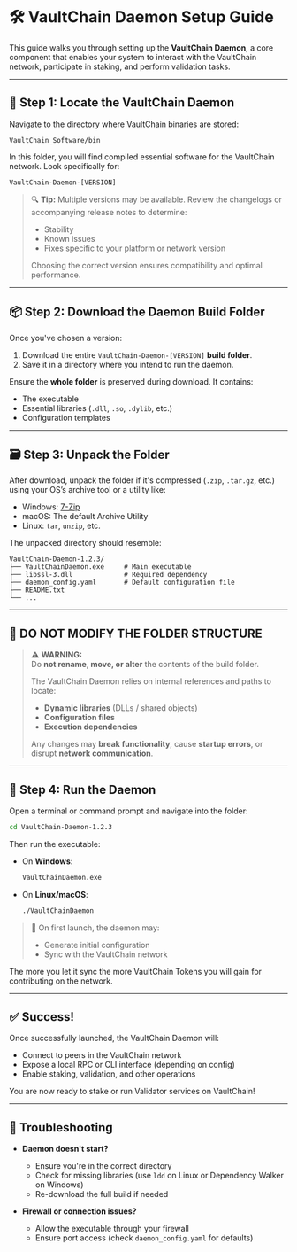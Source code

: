 # 🛠️ VaultChain Daemon Setup Guide

This guide walks you through setting up the **VaultChain Daemon**, a core component that enables your system to interact with the VaultChain network, participate in staking, and perform validation tasks.

---

## 📍 Step 1: Locate the VaultChain Daemon

Navigate to the directory where VaultChain binaries are stored:

```
VaultChain_Software/bin
```

In this folder, you will find compiled essential software for the VaultChain network. Look specifically for:

```
VaultChain-Daemon-[VERSION]
```

> 🔍 **Tip:** Multiple versions may be available. Review the changelogs or accompanying release notes to determine:
> - Stability
> - Known issues
> - Fixes specific to your platform or network version
>
> Choosing the correct version ensures compatibility and optimal performance.

---

## 📦 Step 2: Download the Daemon Build Folder

Once you've chosen a version:
1. Download the entire `VaultChain-Daemon-[VERSION]` **build folder**.
2. Save it in a directory where you intend to run the daemon.

Ensure the **whole folder** is preserved during download. It contains:
- The executable
- Essential libraries (`.dll`, `.so`, `.dylib`, etc.)
- Configuration templates

---

## 🗃️ Step 3: Unpack the Folder

After download, unpack the folder if it's compressed (`.zip`, `.tar.gz`, etc.) using your OS’s archive tool or a utility like:

- Windows: [7-Zip](https://www.7-zip.org/)
- macOS: The default Archive Utility
- Linux: `tar`, `unzip`, etc.

The unpacked directory should resemble:

```
VaultChain-Daemon-1.2.3/
├── VaultChainDaemon.exe     # Main executable
├── libssl-3.dll             # Required dependency
├── daemon_config.yaml       # Default configuration file
├── README.txt
└── ...
```

---

## 🚫 DO NOT MODIFY THE FOLDER STRUCTURE

> ⚠️ **WARNING:**  
> Do **not rename, move, or alter** the contents of the build folder.
>
> The VaultChain Daemon relies on internal references and paths to locate:
> - **Dynamic libraries** (DLLs / shared objects)
> - **Configuration files**
> - **Execution dependencies**
>
> Any changes may **break functionality**, cause **startup errors**, or disrupt **network communication**.

---

## 🚀 Step 4: Run the Daemon

Open a terminal or command prompt and navigate into the folder:

```bash
cd VaultChain-Daemon-1.2.3
```

Then run the executable:

- On **Windows**:
  ```cmd
  VaultChainDaemon.exe
  ```

- On **Linux/macOS**:
  ```bash
  ./VaultChainDaemon
  ```

> 🔄 On first launch, the daemon may:
> - Generate initial configuration
> - Sync with the VaultChain network

The more you let it sync the more VaultChain Tokens you will gain for contributing on the network.

---

## ✅ Success!

Once successfully launched, the VaultChain Daemon will:
- Connect to peers in the VaultChain network
- Expose a local RPC or CLI interface (depending on config)
- Enable staking, validation, and other operations

You are now ready to stake or run Validator services on VaultChain!

---

## 🧩 Troubleshooting

- **Daemon doesn't start?**
  - Ensure you're in the correct directory
  - Check for missing libraries (use `ldd` on Linux or Dependency Walker on Windows)
  - Re-download the full build if needed

- **Firewall or connection issues?**
  - Allow the executable through your firewall
  - Ensure port access (check `daemon_config.yaml` for defaults)